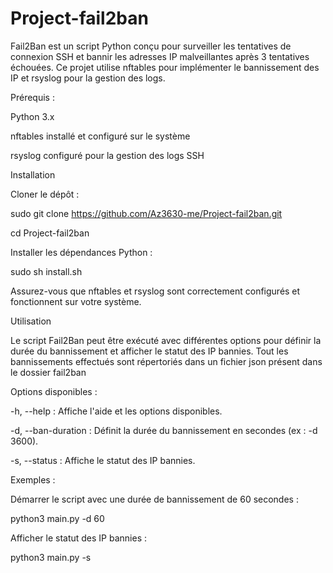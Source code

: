# Project-fail2ban

Fail2Ban est un script Python conçu pour surveiller les tentatives de connexion SSH et bannir les adresses IP malveillantes après 3 tentatives échouées. Ce projet utilise nftables pour implémenter le bannissement des IP et rsyslog pour la gestion des logs.

Prérequis :

Python 3.x

nftables installé et configuré sur le système

rsyslog configuré pour la gestion des logs SSH

Installation

Cloner le dépôt :

sudo git clone https://github.com/Az3630-me/Project-fail2ban.git

cd Project-fail2ban

Installer les dépendances Python :

sudo sh install.sh

Assurez-vous que nftables et rsyslog sont correctement configurés et fonctionnent sur votre système.

Utilisation

Le script Fail2Ban peut être exécuté avec différentes options pour définir la durée du bannissement et afficher le statut des IP bannies.
Tout les bannissements effectués sont répertoriés dans un fichier json présent dans le dossier fail2ban

Options disponibles :

-h, --help : Affiche l'aide et les options disponibles.

-d, --ban-duration : Définit la durée du bannissement en secondes (ex : -d 3600).

-s, --status : Affiche le statut des IP bannies.

Exemples :

Démarrer le script avec une durée de bannissement de 60 secondes :

python3 main.py -d 60

Afficher le statut des IP bannies :

python3 main.py -s
